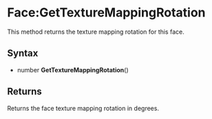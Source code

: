 # Face:GetTextureMappingRotation

This method returns the texture mapping rotation for this face.

## Syntax 

- number **GetTextureMappingRotation**()

## Returns

Returns the face texture mapping rotation in degrees.
